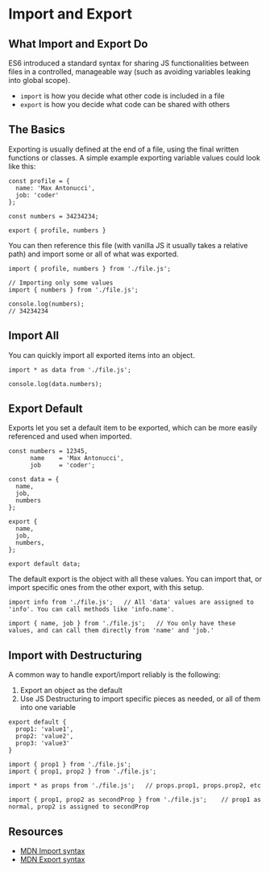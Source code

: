 # Import and Export

## What Import and Export Do

ES6 introduced a standard syntax for sharing JS functionalities between files in a controlled, manageable way (such as avoiding variables leaking into global scope).

* `import` is how you decide what other code is included in a file
* `export` is how you decide what code can be shared with others

## The Basics

Exporting is usually defined at the end of a file, using the final written functions or classes. A simple example exporting variable values could look like this:

```
const profile = {
  name: 'Max Antonucci',
  job: 'coder'
};

const numbers = 34234234;

export { profile, numbers }
```

You can then reference this file (with vanilla JS it usually takes a relative path) and import some or all of what was exported.

```
import { profile, numbers } from './file.js';

// Importing only some values
import { numbers } from './file.js';

console.log(numbers);
// 34234234
```

## Import All

You can quickly import all exported items into an object.

```
import * as data from './file.js';

console.log(data.numbers);
```

## Export Default

Exports let you set a default item to be exported, which can be more easily referenced and used when imported.

```
const numbers = 12345,
      name    = 'Max Antonucci',
      job     = 'coder';

const data = {
  name,
  job,
  numbers
};

export {
  name,
  job,
  numbers,
};

export default data;
```

The default export is the object with all these values. You can import that, or import specific ones from the other export, with this setup.

```
import info from './file.js';   // All 'data' values are assigned to 'info'. You can call methods like 'info.name'.

import { name, job } from './file.js';   // You only have these values, and can call them directly from 'name' and 'job.'
```

## Import with Destructuring

A common way to handle export/import reliably is the following:

1. Export an object as the default
2. Use JS Destructuring to import specific pieces as needed, or all of them into one variable

```
export default {
  prop1: 'value1',
  prop2: 'value2',
  prop3: 'value3'
}

import { prop1 } from './file.js';
import { prop1, prop2 } from './file.js';

import * as props from './file.js';   // props.prop1, props.prop2, etc

import { prop1, prop2 as secondProp } from './file.js';    // prop1 as normal, prop2 is assigned to secondProp
```

## Resources

* [MDN Import syntax](https://developer.mozilla.org/en-US/docs/Web/JavaScript/Reference/Statements/import)
* [MDN Export syntax](https://developer.mozilla.org/en-US/docs/Web/JavaScript/Reference/Statements/export)
